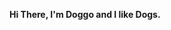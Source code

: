**Hi There, I'm Doggo and I like Dogs.**
<!---
DogsDaBest/DogsDaBest is a ✨ special ✨ repository because its `README.md` (this file) appears on your GitHub profile.
You can click the Preview link to take a look at your changes.
--->
